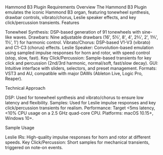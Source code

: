 Hammond B3 Plugin Requirements
Overview
The Hammond B3 Plugin emulates the iconic Hammond B3 organ, featuring tonewheel synthesis, drawbar controls, vibrato/chorus, Leslie speaker effects, and key click/percussion transients.
Features

Tonewheel Synthesis: DSP-based generation of 91 tonewheels with sine-like waves.
Drawbars: Nine adjustable drawbars (16', 5⅓', 8', 4', 2⅔', 2', 1⅗', 1⅓', 1') for harmonic control.
Vibrato/Chorus: DSP-based V1-V3 (vibrato) and C1-C3 (chorus) effects.
Leslie Speaker: Convolution-based emulation using sampled impulse responses for horn and rotor, with speed control (stop, slow, fast).
Key Click/Percussion: Sample-based transients for key click and percussion (2nd/3rd harmonic, normal/soft, fast/slow decay).
GUI: Intuitive interface with sliders, selectors, and preset management.
Formats: VST3 and AU, compatible with major DAWs (Ableton Live, Logic Pro, Reaper).

Technical Approach

DSP: Used for tonewheel synthesis and vibrato/chorus to ensure low latency and flexibility.
Samples: Used for Leslie impulse responses and key click/percussion transients for realism.
Performance: Target <5ms latency, <10% CPU usage on a 2.5 GHz quad-core CPU.
Platforms: macOS 10.15+, Windows 10+.

Sample Usage

Leslie IRs: High-quality impulse responses for horn and rotor at different speeds.
Key Click/Percussion: Short samples for mechanical transients, triggered on note-on events.

